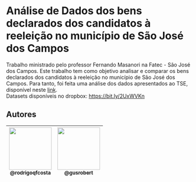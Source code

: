 <h1>Análise de Dados dos bens declarados dos candidatos à reeleição no município de São José dos Campos</h1>

Trabalho ministrado pelo professor Fernando Masanori na Fatec - São José dos Campos. Este trabalho tem como objetivo analisar e comparar os bens declarados dos candidatos à reeleição no município de São José dos Campos. Para tanto, foi feita uma análise dos dados apresentados ao TSE, disponível neste [link](https://www.tse.jus.br/hotsites/pesquisas-eleitorais/candidatos.html).
</br>
Datasets disponíveis no dropbox: https://bit.ly/2UxWVKn

## Autores

| [<img src="https://avatars0.githubusercontent.com/u/54897768?s=400&u=220ef14b87094cd9e6d0e929877ae42e73d7102c&v=4" width=115><br><sub>@rodrigoqfcosta</sub>](https://github.com/rodrigoqfcosta) | [<img src="https://avatars3.githubusercontent.com/u/72455344?s=460&u=ea531f434fcd6ed599d844d3ab85c69ca8f5a65b&v=4" width=115><br><sub>@gusrobert</sub>](https://github.com/gusrobert) |
| :---: | :---: |
